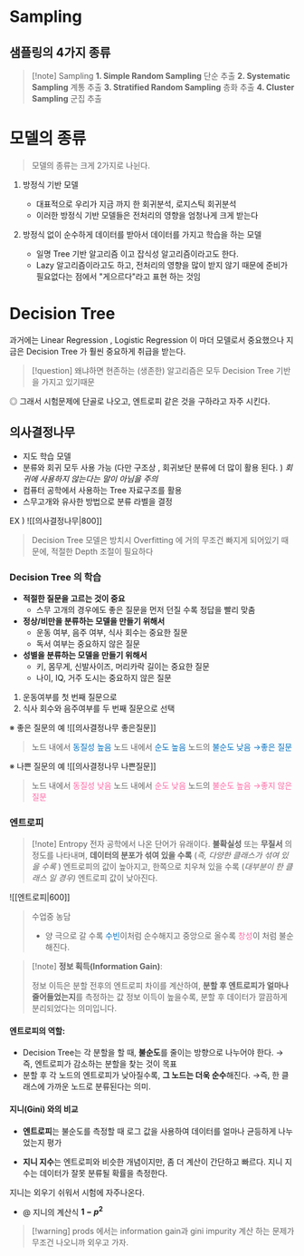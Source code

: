 
# Sampling

## 샘플링의 4가지 종류

>[!note] Sampling
**1. Simple Random Sampling**  단순 추출
**2. Systematic Sampling**  계통 추출
**3. Stratified Random Sampling**  층화 추출
**4. Cluster Sampling** 군집 추출

# 모델의 종류

> 모델의 종류는 크게 2가지로 나뉜다.

1. 방정식 기반 모델
	- 대표적으로 우리가 지금 까지 한 회귀분석, 로지스틱 회귀분석
	- 이러한 방정식 기반 모델들은 전처리의 영향을 엄청나게 크게 받는다

2. 방정식 없이 순수하게 데이터를 받아서 데이터를 가지고 학습을 하는 모델
	- 일명 Tree 기반 알고리즘 이고 잡식성 알고리즘이라고도 한다.
	- Lazy 알고리즘이라고도 하고, 전처리의 영향을 많이 받지 않기 때문에 준비가 필요없다는 점에서 "게으르다"라고 표현 하는 것임


# Decision Tree

과거에는 Linear Regression , Logistic Regression 이 마더 모델로서 중요했으나
지금은 Decision Tree 가 훨씬 중요하게 취급을 받는다.

>[!question] 왜냐하면 현존하는 (생존한) 알고리즘은 모두 Decision Tree 기반을 가지고 있기때문

◎ 그래서 시험문제에 단골로 나오고, 엔트로피 같은 것을 구하라고 자주 시킨다.

## 의사결정나무

- 지도 학습 모델
- 분류와 회귀 모두 사용 가능 (다만 구조상 , 회귀보단 분류에 더 많이 활용 된다. )
	*회귀에 사용하지 않는다는 말이 아님을 주의*
- 컴퓨터 공학에서 사용하는 Tree 자료구조를 활용
- 스무고개와 유사한 방법으로 분류 라벨을 결정

EX )
![[의사결정나무|800]]

> Decision Tree 모델은 방치시 Overfitting 에 거의 무조건 빠지게 되어있기 때문에, 적절한 Depth 조절이 필요하다
 

### Decision Tree 의 학습

- **적절한 질문을 고르는 것이 중요**
	- 스무 고개의 경우에도 좋은 질문을 먼저 던질 수록 정답을 빨리 맞춤
-  **정상/비만을 분류하는 모델을 만들기 위해서**
	- 운동 여부, 음주 여부, 식사 회수는 중요한 질문
	- 독서 여부는 중요하지 않은 질문
- **성별을 분류하는 모델을 만들기 위해서**
	- 키, 몸무게, 신발사이즈, 머리카락 길이는 중요한 질문
	- 나이, IQ, 거주 도시는 중요하지 않은 질문

1. 운동여부를 첫 번째 질문으로
2. 식사 회수와 음주여부를 두 번째 질문으로 선택

※ 좋은 질문의 예
![[의사결정나무 좋은질문]]
> 노드 내에서 <span style="color:rgb(0, 112, 192)">동질성 높음</span>
> 노드 내에서 <span style="color:rgb(0, 112, 192)">순도 높음</span>
> 노드의 <span style="color:rgb(0, 112, 192)">불순도 낮음</span>
> <span style="color:rgb(0, 112, 192)">→좋은 질문</span>


※ 나쁜 질문의 예
![[의사결정나무 나쁜질문]]

> 노드 내에서 <span style="color:rgb(255, 102, 163)">동질성 낮음</span>
> 노드 내에서 <span style="color:rgb(255, 102, 163)">순도 낮음</span>
> 노드의 <span style="color:rgb(255, 102, 163)">불순도 높음</span>
> <span style="color:rgb(255, 102, 163)">→좋지 않은 질문</span>


### 엔트로피 

>[!note] Entropy
>전자 공학에서 나온 단어가 유래이다.
>**불확실성** 또는 **무질서** 의 정도를 나타내며, **데이터의 분포가 섞여 있을 수록** (*즉, 다양한 클래스가 섞여 있을 수록* ) 엔트로피의 값이 높아지고, 한쪽으로 치우쳐 있을 수록 (*대부분이 한 클래스 일 경우)* 엔트로피 값이 낮아진다.



![[엔트로피|600]]
>수업중 농담
>- 양 극으로 갈 수록 <span style="color:rgb(0, 112, 192)">수빈</span>이처럼 순수해지고 중앙으로 올수록 <span style="color:rgb(255, 102, 163)">창성</span>이 처럼 불순해진다.

>[!note] **정보 획득(Information Gain)**:
>
>정보 이득은 분할 전후의 엔트로피 차이를 계산하여, **분할 후 엔트로피가 얼마나 줄어들었는지**를 측정하는 값
>정보 이득이 높을수록, 분할 후 데이터가 깔끔하게 분리되었다는 의미입니다.

#### **엔트로피의 역할**:

- Decision Tree는 각 분할을 할 때, **불순도**를 줄이는 방향으로 나누어야 한다.
	→ 즉, 엔트로피가 감소하는 분할을 찾는 것이 목표
- 분할 후 각 노드의 엔트로피가 낮아질수록, **그 노드는 더욱 순수**해진다. 
	→즉, 한 클래스에 가까운 노드로 분류된다는 의미.

#### 지니(Gini) 와의 비교

- **엔트로피**는 불순도를 측정할 때 로그 값을 사용하여 데이터를 얼마나 균등하게 나누었는지 평가
 
- **지니 지수**는 엔트로피와 비슷한 개념이지만, 좀 더 계산이 간단하고 빠르다. 지니 지수는 데이터가 잘못 분류될 확률을 측정한다.

지니는 외우기 쉬워서 시험에 자주나온다.

- @  지니의 계산식     **$1-p^2$**
 >[!warning] prods 에서는 information gain과 gini impurity 계산 하는 문제가 무조건 나오니까 외우고 가자.
 
 